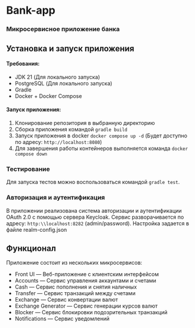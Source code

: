 # Bank-app

### Микросервисное приложение банка

## Установка и запуск приложения
#### Требования:
- JDK 21 (Для локального запуска)
- PostgreSQL (Для локального запуска)
- Gradle
- Docker + Docker Compose

#### Запуск приложения:
1. Клонирование репозитория в выбранную директорию
2. Сборка приложения командой `gradle build`
3. Запуск приложения в docker `docker compose up -d` (Будет доступно по адресу: `http://localhost:8080`)
4. Для завершения работы контейнеров выполняется команда `docker compose down`

### Тестирование
Для запуска тестов можно воспользоваться командой `gradle test`.

### Авторизация и аутентификация
В приложении реализована система авторизации и аутентификации OAuth 2.0 с помощью сервера
Keycloak. Сервис разворачивается по адресу: `http:\\localhost:8282` (admin/password). 
Настройка задается в файле realm-config.json

## Функционал
Приложение состоит из нескольких микросервисов:
- Front UI — Веб-приложение с клиентским интерфейсом
- Accounts — Сервис управления аккаунтами и счетами
- Cash — Сервис пополнения и снятия наличных
- Transfer — Сервис транзакций между счетами
- Exchange — Сервис конвертации валют
- Exchange Generator — Сервис генерации курсов валют
- Blocker — Сервис блокировки подозрительных транзакций
- Notifications — Сервис уведомлений
